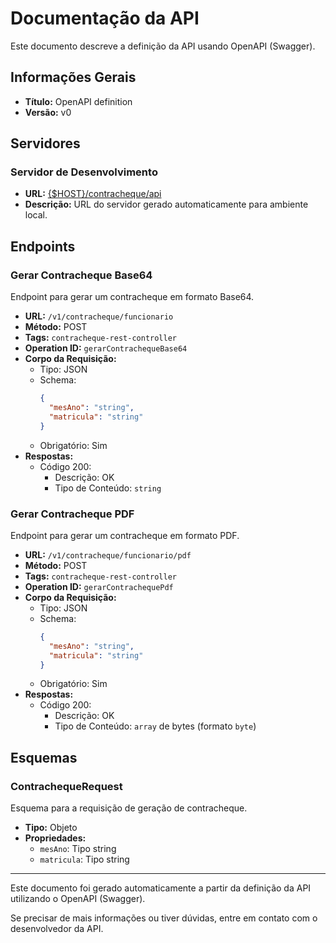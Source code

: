 # Documentação da API

Este documento descreve a definição da API usando OpenAPI (Swagger).

## Informações Gerais

- **Título:** OpenAPI definition
- **Versão:** v0

## Servidores

### Servidor de Desenvolvimento

- **URL:** [{$HOST}/contracheque/api](http://{$HOST}/contracheque/api)
- **Descrição:** URL do servidor gerado automaticamente para ambiente local.

## Endpoints

### Gerar Contracheque Base64

Endpoint para gerar um contracheque em formato Base64.

- **URL:** `/v1/contracheque/funcionario`
- **Método:** POST
- **Tags:** `contracheque-rest-controller`
- **Operation ID:** `gerarContrachequeBase64`
- **Corpo da Requisição:**
    - Tipo: JSON
    - Schema:
      ```json
      {
        "mesAno": "string",
        "matricula": "string"
      }
      ```
    - Obrigatório: Sim
- **Respostas:**
    - Código 200:
        - Descrição: OK
        - Tipo de Conteúdo: `string`

### Gerar Contracheque PDF

Endpoint para gerar um contracheque em formato PDF.

- **URL:** `/v1/contracheque/funcionario/pdf`
- **Método:** POST
- **Tags:** `contracheque-rest-controller`
- **Operation ID:** `gerarContrachequePdf`
- **Corpo da Requisição:**
    - Tipo: JSON
    - Schema:
      ```json
      {
        "mesAno": "string",
        "matricula": "string"
      }
      ```
    - Obrigatório: Sim
- **Respostas:**
    - Código 200:
        - Descrição: OK
        - Tipo de Conteúdo: `array` de bytes (formato `byte`)

## Esquemas

### ContrachequeRequest

Esquema para a requisição de geração de contracheque.

- **Tipo:** Objeto
- **Propriedades:**
    - `mesAno`: Tipo string
    - `matricula`: Tipo string

---

Este documento foi gerado automaticamente a partir da definição da API utilizando o OpenAPI (Swagger).

Se precisar de mais informações ou tiver dúvidas, entre em contato com o desenvolvedor da API.
